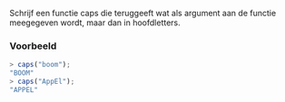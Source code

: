 Schrijf een functie caps die teruggeeft wat als argument aan de functie meegegeven wordt, maar dan in hoofdletters.

### Voorbeeld

```typescript
> caps("boom");
"BOOM"
> caps("AppEl");
"APPEL"
```